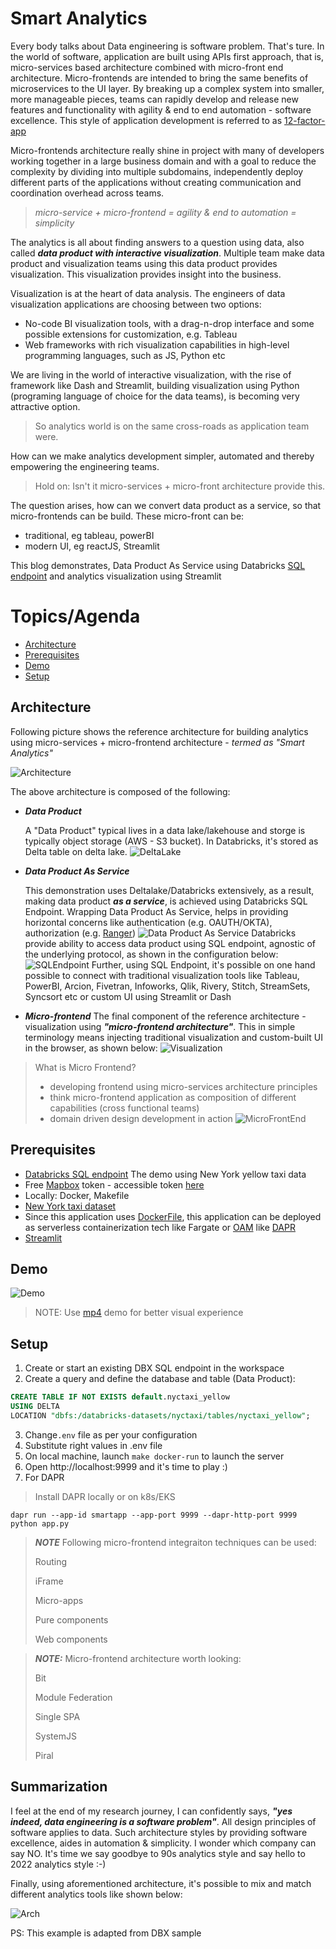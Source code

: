 # Smart Analytics

Every body talks about Data engineering is software problem. That's ture. In the world of software, application are 
built using APIs first approach, that is, micro-services  based architecture combined with micro-front end architecture.
Micro-frontends are intended to bring the same benefits of microservices to the UI layer. By breaking up a complex 
system into smaller, more manageable pieces, teams can rapidly develop and release new features and functionality with
agility & end to end automation - software excellence. This style of application development is referred to as
[12-factor-app](https://12factor.net)

Micro-frontends architecture really shine in project with many of developers working together in a large business domain 
and with a goal to reduce the complexity by dividing into multiple subdomains, independently deploy different parts of 
the applications without creating communication and coordination overhead across teams. 

> _micro-service + micro-frontend = agility & end to automation = simplicity_


The analytics is all about finding answers to a question using data, also called **_data product with interactive 
visualization_**. Multiple team make data product and visualization teams using this data product provides visualization.
This visualization provides insight into the business.

Visualization is at the heart of data analysis. The engineers of data visualization applications are choosing 
between two options:

- No-code BI visualization tools, with a drag-n-drop interface and some possible extensions for customization, e.g. Tableau
- Web frameworks with rich visualization capabilities in high-level programming languages, such as JS, Python etc

We are living in the world of interactive visualization, with the rise of framework like Dash and Streamlit, building 
visualization using Python (programing language of choice for the data teams), is becoming very attractive option.


> So analytics world is on the same cross-roads as application team were.

How can we make analytics development simpler, automated and thereby empowering the engineering teams.

> Hold on: Isn't it micro-services + micro-front architecture provide this.

The question arises, how can we convert data product as a service, so that micro-frontends can be build. These 
micro-front can be:
- traditional, eg tableau, powerBI
- modern UI, eg reactJS, Streamlit 

This blog demonstrates, Data Product As Service using Databricks [SQL endpoint](https://databricks.com/product/databricks-sql) and analytics visualization using 
Streamlit


Topics/Agenda
=================

 * [Architecture](#Architecture)
 * [Prerequisites](#Prerequisites)
 * [Demo](#Demo)
 * [Setup](#Setup)
 
## Architecture

Following picture shows the reference architecture for building analytics using micro-services + micro-frontend 
architecture - *_termed as "Smart Analytics"_*

![Architecture](architecture/archicture.png)

The above architecture is composed of the following:

- **_Data Product_**
  
  A "Data Product" typical lives in a data lake/lakehouse and storge is typically
  object storage (AWS - S3 bucket). In Databricks, it's stored as Delta table on 
  delta lake.
  ![DeltaLake](architecture/lakehouse.png)

- **_Data Product As Service_**
  
  This demonstration uses Deltalake/Databricks extensively, as a result, making data product **_as a service_**, is achieved using 
  Databricks SQL Endpoint. Wrapping Data Product As Service, helps in providing horizontal
  concerns like authentication (e.g. OAUTH/OKTA), authorization (e.g. [Ranger](https://github.com/mgorav/ranger-policies)) 
  ![Data Product As Service](architecture/DataProductAsService.png)
  Databricks provide ability to access data product using SQL endpoint, agnostic of the underlying protocol, as shown 
  in the configuration below:
  ![SQLEndpoint](architecture/sqlendpoint_config.png)
  Further, using SQL Endpoint, it's possible on one hand possible to connect with traditional visualization tools like 
  Tableau, PowerBI, Arcion, Fivetran, Infoworks, Qlik, Rivery, Stitch, StreamSets, Syncsort etc or custom UI using 
  Streamlit or Dash

- **_Micro-frontend_**
  The final component of the reference architecture - visualization using **_"micro-frontend architecture"_**. This in 
  simple terminology means injecting traditional visualization and custom-built UI in the browser, as shown below:
  ![Visualization](architecture/micro_frontend.png)

> What is Micro Frontend?
> - developing frontend using micro-services architecture principles
> - think micro-frontend application as composition of different capabilities (cross functional teams)
> - domain driven design development in action
> ![MicroFrontEnd](architecture/micro_frontend_1.png)



## Prerequisites

- [Databricks SQL endpoint](https://databricks.com/product/databricks-sql)
  The demo using New York yellow taxi data
- Free [Mapbox](https://www.mapbox.com/) token  - accessible token [here](https://www.mapbox.com/)
- Locally: Docker, Makefile
- [New York taxi dataset](https://www1.nyc.gov/site/tlc/about/tlc-trip-record-data.page)
- Since this application uses [DockerFile](https://raw.githubusercontent.com/mgorav/data-product-as-service/main/Dockerfile),
  this application can be deployed as serverless containerization tech like Fargate or [OAM](https://oam.dev) like [DAPR](https://dapr.io/)
- [Streamlit](https://streamlit.io/)

## Demo

![Demo](demo/SmartAnalyticsAppDatabricks.gif)

> NOTE: Use [mp4](https://github.com/mgorav/data-product-as-service/blob/main/SmartAnalyticsApp.mp4) demo for better visual experience

## Setup 

1. Create or start an existing DBX SQL endpoint in the workspace
2. Create a query and define the database and table (Data Product):

```sql
CREATE TABLE IF NOT EXISTS default.nyctaxi_yellow 
USING DELTA
LOCATION "dbfs:/databricks-datasets/nyctaxi/tables/nyctaxi_yellow";
```

3. Change`.env` file as per your configuration 
4. Substitute right values in .env file
5. On local machine, launch `make docker-run` to launch the server
6. Open http://localhost:9999 and it's time to play :) 
7. For DAPR
> Install DAPR locally or on k8s/EKS
````
dapr run --app-id smartapp --app-port 9999 --dapr-http-port 9999 python app.py
````

> **_NOTE_** Following micro-frontend integraiton techniques can be used:
> 
> Routing
> 
> iFrame
> 
> Micro-apps
> 
> Pure components
> 
> Web components


> **_NOTE:_** Micro-frontend architecture worth looking:
> 
> Bit
> 
> Module Federation
> 
> Single SPA
> 
> SystemJS
> 
> Piral


## Summarization

I feel at the end of my research journey, I can confidently says, **_"yes indeed, data engineering is a software problem"_**. All design 
principles of software applies to data. Such architecture styles by providing software excellence, aides in automation & 
simplicity. I wonder which company can say NO. It's time we say goodbye to 90s analytics style and say hello to 2022 analytics style :-)

Finally, using aforementioned architecture, it's possible to mix and match different analytics tools like shown below:

![Arch](architecture/flexibility.png)

PS: This example is adapted from DBX sample